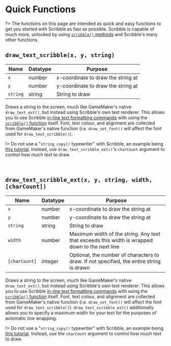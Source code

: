 # Quick Functions

?> The functions on this page are intended as quick and easy functions to get you started with Scribble as fast as possible. Scribble is capable of much more, unlocked by using [`scribble()` methods](scribble-methods) and Scribble's many other functions.

## `draw_text_scribble(x, y, string)`

|Name    |Datatype|Purpose                           |
|--------|--------|----------------------------------|
|`x`     |number  |x-coordinate to draw the string at|
|`y`     |number  |y-coordinate to draw the string at|
|`string`|string  |String to draw                    |

Draws a string to the screen, much like GameMaker's native `draw_text_ext()`, but instead using Scribble's own text renderer. This allows you to use Scribble [in-line text formatting commands]() with using the [`scribble()` function](scribble-methods) itself. Font, text colour, and alignment are collected from GameMaker's native function (i.e. `draw_set_font()` will affect the font used for `draw_text_scribble()`).

!> Do not use a "`string_copy()` typewriter" with Scribble, an example being [this tutorial](https://www.yoyogames.com/en/blog/coffee-break-tutorial-easy-typewriter-dialogue-gml). Instead, use `draw_text_scribble_ext()`'s `charCount` argument to control how much text to draw.

&nbsp;

## `draw_text_scribble_ext(x, y, string, width, [charCount])`

|Name         |Datatype|Purpose                                                                                       |
|-------------|--------|----------------------------------------------------------------------------------------------|
|`x`          |number  |x-coordinate to draw the string at                                                            |
|`y`          |number  |y-coordinate to draw the string at                                                            |
|`string`     |string  |String to draw                                                                                |
|`width`      |number  |Maximum width of the string. Any text that exceeds this width is wrapped down to the next line|
|`[charCount]`|integer |Optional, the number of characters to draw. If not specified, the entire string is drawn      |

Draws a string to the screen, much like GameMaker's native `draw_text_ext()`, but instead using Scribble's own text renderer. This allows you to use Scribble [in-line text formatting commands]() with using the [`scribble()` function](scribble-methods) itself. Font, text colour, and alignment are collected from GameMaker's native function (i.e. `draw_set_font()` will affect the font used for `draw_text_scribble()`). `draw_text_scribble_ext()` additionally allows you to specify a maximum width for your text for the purposes of automatic line wrapping.

!> Do not use a "`string_copy()` typewriter" with Scribble, an example being [this tutorial](https://www.yoyogames.com/en/blog/coffee-break-tutorial-easy-typewriter-dialogue-gml). Instead, use the `charCount` argument to control how much text to draw.